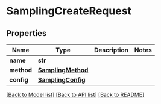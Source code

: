 # SamplingCreateRequest

## Properties
Name | Type | Description | Notes
------------ | ------------- | ------------- | -------------
**name** | **str** |  | 
**method** | [**SamplingMethod**](SamplingMethod.md) |  | 
**config** | [**SamplingConfig**](SamplingConfig.md) |  | 

[[Back to Model list]](../README.md#documentation-for-models) [[Back to API list]](../README.md#documentation-for-api-endpoints) [[Back to README]](../README.md)

